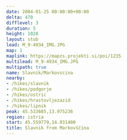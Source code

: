 ```yaml
---
date: 2004-01-25 00:00:00+00:00
delta: 470
difflevel: 3
duration: 5
height: 1028
layout: stub
lead: M_9-4934_IMG.JPG
map: 1
maplink: https://mapzs.projekti.si/poi/1235
multilead: M_9-4934_IMG.JPG
multipath: true
name: Slavnik/Markovscina
nearby:
- /hikes/slavnik
- /hikes/podgorje
- /hikes/ostric
- /hikes/hrastovljezazid
- /hikes/lipnik
peak: 45.533685,13.975236
region: istria
start: 45.559779,14.031400
title: Slavnik from Markovščina
---
```

